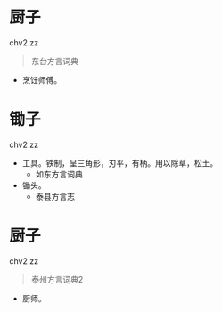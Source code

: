 # 厨子
chv2 zz
> 东台方言词典
- 烹饪师傅。

# 锄子
chv2 zz
+ 工具。铁制，呈三角形，刃平，有柄。用以除草，松土。
  * 如东方言词典
+ 锄头。
  * 泰县方言志


# 厨子
chv2 zz
> 泰州方言词典2
- 厨师。